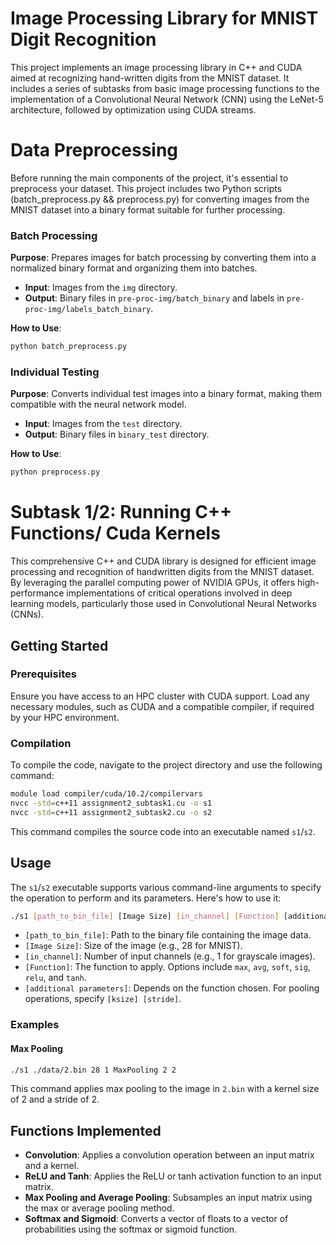 # Image Processing Library for MNIST Digit Recognition

This project implements an image processing library in C++ and CUDA aimed at recognizing hand-written digits from the MNIST dataset. It includes a series of subtasks from basic image processing functions to the implementation of a Convolutional Neural Network (CNN) using the LeNet-5 architecture, followed by optimization using CUDA streams.

# Data Preprocessing

Before running the main components of the project, it's essential to preprocess your dataset. This project includes two Python scripts (batch_preprocess.py && preprocess.py) for converting images from the MNIST dataset into a binary format suitable for further processing.

### Batch Processing

**Purpose**: Prepares images for batch processing by converting them into a normalized binary format and organizing them into batches.
- **Input**: Images from the `img` directory.
- **Output**: Binary files in `pre-proc-img/batch_binary` and labels in `pre-proc-img/labels_batch_binary`.

**How to Use**:
```bash
python batch_preprocess.py
```
### Individual Testing

**Purpose**: Converts individual test images into a binary format, making them compatible with the neural network model.

- **Input**: Images from the `test` directory.
- **Output**: Binary files in `binary_test` directory.

**How to Use**:
```bash
python preprocess.py
```

# Subtask 1/2: Running C++ Functions/ Cuda Kernels

This comprehensive C++ and CUDA library is designed for efficient image processing and recognition of handwritten digits from the MNIST dataset. By leveraging the parallel computing power of NVIDIA GPUs, it offers high-performance implementations of critical operations involved in deep learning models, particularly those used in Convolutional Neural Networks (CNNs).

## Getting Started

### Prerequisites

Ensure you have access to an HPC cluster with CUDA support. Load any necessary modules, such as CUDA and a compatible compiler, if required by your HPC environment.

### Compilation

To compile the code, navigate to the project directory and use the following command:

```bash
module load compiler/cuda/10.2/compilervars
nvcc -std=c++11 assignment2_subtask1.cu -o s1
nvcc -std=c++11 assignment2_subtask2.cu -o s2
```

This command compiles the source code into an executable named `s1`/`s2`.

## Usage

The `s1`/`s2` executable supports various command-line arguments to specify the operation to perform and its parameters. Here's how to use it:

```bash
./s1 [path_to_bin_file] [Image Size] [in_channel] [Function] [additional parameters]
```

- `[path_to_bin_file]`: Path to the binary file containing the image data.
- `[Image Size]`: Size of the image (e.g., 28 for MNIST).
- `[in_channel]`: Number of input channels (e.g., 1 for grayscale images).
- `[Function]`: The function to apply. Options include `max`, `avg`, `soft`, `sig`, `relu`, and `tanh`.
- `[additional parameters]`: Depends on the function chosen. For pooling operations, specify `[ksize] [stride]`.

### Examples

#### Max Pooling

```bash
./s1 ./data/2.bin 28 1 MaxPooling 2 2
```

This command applies max pooling to the image in `2.bin` with a kernel size of 2 and a stride of 2.

## Functions Implemented

- **Convolution**: Applies a convolution operation between an input matrix and a kernel.
- **ReLU and Tanh**: Applies the ReLU or tanh activation function to an input matrix.
- **Max Pooling and Average Pooling**: Subsamples an input matrix using the max or average pooling method.
- **Softmax and Sigmoid**: Converts a vector of floats to a vector of probabilities using the softmax or sigmoid function.



